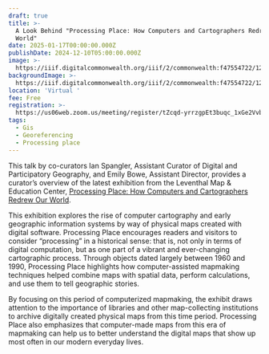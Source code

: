 ```yaml
---
draft: true
title: >-
  A Look Behind "Processing Place: How Computers and Cartographers Redrew our
  World"
date: 2025-01-17T00:00:00.000Z
publishDate: 2024-12-10T05:00:00.000Z
image: >-
  https://iiif.digitalcommonwealth.org/iiif/2/commonwealth:f47554722/121,2400,11859,2863/1200,/0/default.jpg
backgroundImage: >-
  https://iiif.digitalcommonwealth.org/iiif/2/commonwealth:f47554722/121,2400,11859,2863/1200,/0/default.jpg
location: 'Virtual '
fee: Free
registration: >-
  https://us06web.zoom.us/meeting/register/tZcqd-yrrzgpEt3buqc_1xGe2VvbbxR27kzj#/registration
tags:
  - Gis
  - Georeferencing
  - Processing place
---
```


This talk by co-curators Ian Spangler, Assistant Curator of Digital and Participatory Geography, and Emily Bowe, Assistant Director, provides a curator’s overview of the latest exhibition from the Leventhal Map & Education Center, [Processing Place: How Computers and Cartographers Redrew Our World](https://www.leventhalmap.org/digital-exhibitions/processing-place/). 

This exhibition explores the rise of computer cartography and early geographic information systems by way of physical maps created with digital software. Processing Place encourages readers and visitors to consider “processing” in a historical sense: that is, not only in terms of digital computation, but as one part of a vibrant and ever-changing cartographic process. Through objects dated largely between 1960 and 1990, Processing Place highlights how computer-assisted mapmaking techniques helped combine maps with spatial data, perform calculations, and use them to tell geographic stories. 

By focusing on this period of computerized mapmaking, the exhibit draws attention to the importance of libraries and other map-collecting institutions to archive digitally created physical maps from this time period. Processing Place also emphasizes that computer-made maps from this era of mapmaking can help us to better understand the digital maps that show up most often in our modern everyday lives.
